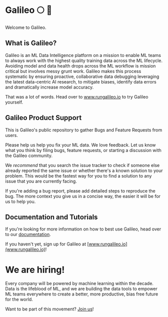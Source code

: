 # Galileo :full_moon: :telescope:

Welcome to Galileo. 

## What is Galileo?

Galileo is an ML Data Intelligence platform on a mission to enable ML teams to always work with the highest quality training data across the ML lifecycle.
Avoiding model and data health drops across the ML workflow is mission critical but involves messy grunt work. Galileo makes this process systematic by ensuring proactive, collaborative data debugging leveraging the latest data-centric AI research, to mitigate biases, identify data errors and dramatically increase model accuracy.

That was a lot of words. Head over to www.rungalileo.io to try Galileo yourself.

## Galileo Product Support

This is Galileo's public repository to gather Bugs and Feature Requests from users.

Please help us help you fix your ML data. We love feedback. Let us know what you think by filing bugs, feature requests, or starting a discussion with the Galileo community.

We _recommend_ that you search the issue tracker to check if someone else already reported the same issue or whether there's a known solution to your problem. This would be the fastest way for you to find a solution to any issue that you are currently facing.

If you're adding a bug report, please add detailed steps to reproduce the bug. The more context you give us in a concise way, the easier it will be for us to help you.

## Documentation and Tutorials

If you're looking for more information on how to best use Galileo, head over to our [documentation](https://rungalileo.gitbook.io/galileo/).

If you haven't yet, sign up for Galileo at [www.rungalileo.io](www.rungalileo.io)!

# We are hiring!

Every company will be powered by machine learning within the decade. Data is the lifeblood of ML, and we are building the data tools to empower ML teams everywhere to create a better, more productive, bias free future for the world.

Want to be part of this movement? [Join us](https://www.rungalileo.io/team#current-openings)!

